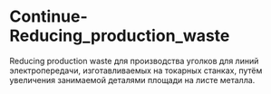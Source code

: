 # Continue-Reducing_production_waste
Reducing production waste для производства уголков для линий электропередачи, изготавливаемых на токарных станках, путём увеличения занимаемой деталями площади на листе металла. 
